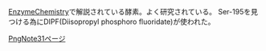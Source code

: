 [EnzymeChemistry](EnzymeChemistry.md)で解説されている酵素。よく研究されている。
Ser-195を見つける為にDIPF(Diisopropyl phosphoro fluoridate)が使われた。

[PngNote31ページ](https://karino2.github.io/ImageGallery/Biochemistry705x.html#lg=1&slide=32)